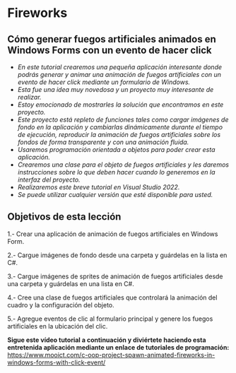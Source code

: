 # Fireworks

## Cómo generar fuegos artificiales animados en Windows Forms con un evento de hacer click

- _En este tutorial crearemos una pequeña aplicación interesante donde podrás generar y animar una animación de fuegos artificiales con un evento de hacer click mediante un formulario de Windows._
- _Esta fue una idea muy novedosa y un proyecto muy interesante de realizar._
- _Estoy emocionado de mostrarles la solución que encontramos en este proyecto._
- _Este proyecto está repleto de funciones tales como cargar imágenes de fondo en la aplicación y cambiarlas dinámicamente durante el tiempo de ejecución, reproducir la animación de fuegos artificiales sobre los fondos de forma transparente y con una animación fluida._
- _Usaremos programación orientada a objetos para poder crear esta aplicación._
- _Crearemos una clase para el objeto de fuegos artificiales y les daremos instrucciones sobre lo que deben hacer cuando lo generemos en la interfaz del proyecto._
- _Realizaremos este breve tutorial en Visual Studio 2022._
- _Se puede utilizar cualquier versión que esté disponible para usted._

## Objetivos de esta lección

1.- Crear una aplicación de animación de fuegos artificiales en Windows Form.

2.- Cargue imágenes de fondo desde una carpeta y guárdelas en la lista en C#.

3.- Cargue imágenes de sprites de animación de fuegos artificiales desde una carpeta y guárdelas en una lista en C#.

4.- Cree una clase de fuegos artificiales que controlará la animación del cuadro y la configuración del objeto.

5.- Agregue eventos de clic al formulario principal y genere los fuegos artificiales en la ubicación del clic.

**Sigue este vídeo tutorial a continuación y diviértete haciendo esta entretenida aplicación mediante un enlace de tutoriales de programación:**
https://www.mooict.com/c-oop-project-spawn-animated-fireworks-in-windows-forms-with-click-event/

